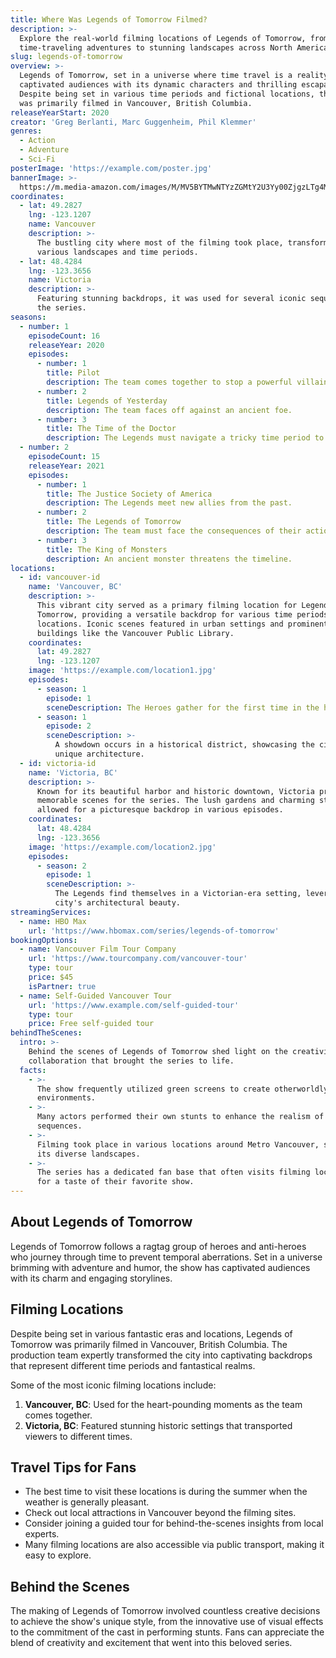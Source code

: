 ```yaml
---
title: Where Was Legends of Tomorrow Filmed?
description: >-
  Explore the real-world filming locations of Legends of Tomorrow, from the
  time-traveling adventures to stunning landscapes across North America.
slug: legends-of-tomorrow
overview: >-
  Legends of Tomorrow, set in a universe where time travel is a reality, has
  captivated audiences with its dynamic characters and thrilling escapades.
  Despite being set in various time periods and fictional locations, the series
  was primarily filmed in Vancouver, British Columbia.
releaseYearStart: 2020
creator: 'Greg Berlanti, Marc Guggenheim, Phil Klemmer'
genres:
  - Action
  - Adventure
  - Sci-Fi
posterImage: 'https://example.com/poster.jpg'
bannerImage: >-
  https://m.media-amazon.com/images/M/MV5BYTMwNTYzZGMtY2U3Yy00ZjgzLTg4MmUtNmRiMWIxOGQ4OGI2XkEyXkFqcGc@._V1_SX300.jpg
coordinates:
  - lat: 49.2827
    lng: -123.1207
    name: Vancouver
    description: >-
      The bustling city where most of the filming took place, transforming into
      various landscapes and time periods.
  - lat: 48.4284
    lng: -123.3656
    name: Victoria
    description: >-
      Featuring stunning backdrops, it was used for several iconic sequences in
      the series.
seasons:
  - number: 1
    episodeCount: 16
    releaseYear: 2020
    episodes:
      - number: 1
        title: Pilot
        description: The team comes together to stop a powerful villain.
      - number: 2
        title: Legends of Yesterday
        description: The team faces off against an ancient foe.
      - number: 3
        title: The Time of the Doctor
        description: The Legends must navigate a tricky time period to save the timeline.
  - number: 2
    episodeCount: 15
    releaseYear: 2021
    episodes:
      - number: 1
        title: The Justice Society of America
        description: The Legends meet new allies from the past.
      - number: 2
        title: The Legends of Tomorrow
        description: The team must face the consequences of their actions.
      - number: 3
        title: The King of Monsters
        description: An ancient monster threatens the timeline.
locations:
  - id: vancouver-id
    name: 'Vancouver, BC'
    description: >-
      This vibrant city served as a primary filming location for Legends of
      Tomorrow, providing a versatile backdrop for various time periods and
      locations. Iconic scenes featured in urban settings and prominent
      buildings like the Vancouver Public Library.
    coordinates:
      lat: 49.2827
      lng: -123.1207
    image: 'https://example.com/location1.jpg'
    episodes:
      - season: 1
        episode: 1
        sceneDescription: The Heroes gather for the first time in the heart of the city.
      - season: 1
        episode: 2
        sceneDescription: >-
          A showdown occurs in a historical district, showcasing the city's
          unique architecture.
  - id: victoria-id
    name: 'Victoria, BC'
    description: >-
      Known for its beautiful harbor and historic downtown, Victoria provided
      memorable scenes for the series. The lush gardens and charming streets
      allowed for a picturesque backdrop in various episodes.
    coordinates:
      lat: 48.4284
      lng: -123.3656
    image: 'https://example.com/location2.jpg'
    episodes:
      - season: 2
        episode: 1
        sceneDescription: >-
          The Legends find themselves in a Victorian-era setting, leveraging the
          city's architectural beauty.
streamingServices:
  - name: HBO Max
    url: 'https://www.hbomax.com/series/legends-of-tomorrow'
bookingOptions:
  - name: Vancouver Film Tour Company
    url: 'https://www.tourcompany.com/vancouver-tour'
    type: tour
    price: $45
    isPartner: true
  - name: Self-Guided Vancouver Tour
    url: 'https://www.example.com/self-guided-tour'
    type: tour
    price: Free self-guided tour
behindTheScenes:
  intro: >-
    Behind the scenes of Legends of Tomorrow shed light on the creativity and
    collaboration that brought the series to life.
  facts:
    - >-
      The show frequently utilized green screens to create otherworldly
      environments.
    - >-
      Many actors performed their own stunts to enhance the realism of action
      sequences.
    - >-
      Filming took place in various locations around Metro Vancouver, showcasing
      its diverse landscapes.
    - >-
      The series has a dedicated fan base that often visits filming locations
      for a taste of their favorite show.
---
```


## About Legends of Tomorrow

Legends of Tomorrow follows a ragtag group of heroes and anti-heroes who journey through time to prevent temporal aberrations. Set in a universe brimming with adventure and humor, the show has captivated audiences with its charm and engaging storylines.

## Filming Locations

Despite being set in various fantastic eras and locations, Legends of Tomorrow was primarily filmed in Vancouver, British Columbia. The production team expertly transformed the city into captivating backdrops that represent different time periods and fantastical realms.

Some of the most iconic filming locations include:

1. **Vancouver, BC**: Used for the heart-pounding moments as the team comes together.
2. **Victoria, BC**: Featured stunning historic settings that transported viewers to different times.

## Travel Tips for Fans

- The best time to visit these locations is during the summer when the weather is generally pleasant.
- Check out local attractions in Vancouver beyond the filming sites.
- Consider joining a guided tour for behind-the-scenes insights from local experts.
- Many filming locations are also accessible via public transport, making it easy to explore.

## Behind the Scenes

The making of Legends of Tomorrow involved countless creative decisions to achieve the show's unique style, from the innovative use of visual effects to the commitment of the cast in performing stunts. Fans can appreciate the blend of creativity and excitement that went into this beloved series.
